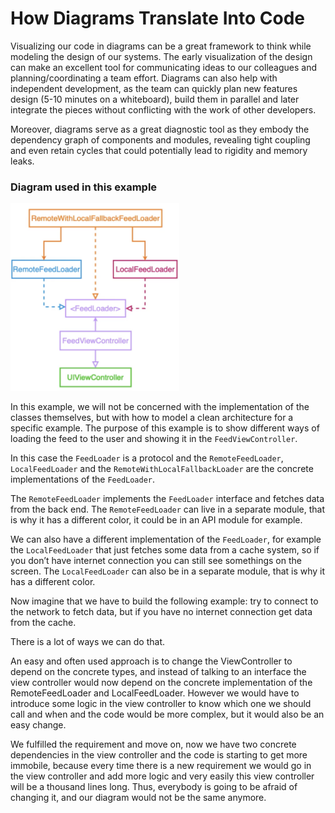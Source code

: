 # How Diagrams Translate Into Code

Visualizing our code in diagrams can be a great framework to think while modeling the design of our systems. The early visualization of the design can make an excellent tool for communicating ideas to our colleagues and planning/coordinating a team effort. Diagrams can also help with independent development, as the team can quickly plan new features design (5-10 minutes on a whiteboard), build them in parallel and later integrate the pieces without conflicting with the work of other developers.

Moreover, diagrams serve as a great diagnostic tool as they embody the dependency graph of components and modules, revealing tight coupling and even retain cycles that could potentially lead to rigidity and memory leaks.

### Diagram used in this example

<img src="diagram.png" width="270" height="300" />

In this example, we will not be concerned with the implementation of the classes themselves, but with how to model a clean architecture for a specific example. The purpose of this example is to show different ways of loading the feed to the user and showing it in the `FeedViewController`.

In this case the `FeedLoader` is a protocol and the `RemoteFeedLoader`, `LocalFeedLoader` and the `RemoteWithLocalFallbackLoader` are the concrete implementations of the `FeedLoader`.

The `RemoteFeedLoader` implements the `FeedLoader` interface and fetches data from the back end. The `RemoteFeedLoader` can live in a separate module, that is why it has a different color, it could be in an API module for example.

We can also have a different implementation of the `FeedLoader`, for example the `LocalFeedLoader` that just fetches some data from a cache system, so if you don’t have internet connection you can still see somethings on the screen. The `LocalFeedLoader` can also be in a separate module, that is why it has a different color.

Now imagine that we have to build the following example: try to connect to the network to fetch data, but if you have no internet connection get data from the cache.

There is a lot of ways we can do that.

An easy and often used approach is to change the ViewController to depend on the concrete types, and instead of talking to an interface the view controller would now depend on the concrete implementation of the RemoteFeedLoader and LocalFeedLoader. However we would have to introduce some logic in the view controller to know which one we should call and when and the code would be more complex, but it would also be an easy change. 

We fulfilled the requirement and move on, now we have two concrete dependencies in the view controller and the code is starting to get more immobile, because every time there is a new requirement we would go in the view controller and add more logic and very easily this view controller will be a thousand lines long. Thus, everybody is going to be afraid of changing it, and our diagram would not be the same anymore.
